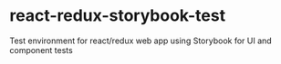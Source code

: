 # react-redux-storybook-test
Test environment for react/redux web app using Storybook for UI and component tests
